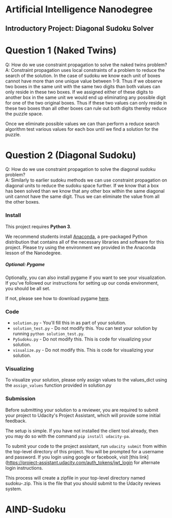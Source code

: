 # Artificial Intelligence Nanodegree
## Introductory Project: Diagonal Sudoku Solver

# Question 1 (Naked Twins)
Q: How do we use constraint propagation to solve the naked twins problem?  
A: Constraint propagation uses local constraints of a problem to reduce the search of the solution. In the case of sudoku we know each unit of boxes cannot have more than one unique value between 1-9. Thus if we observe two boxes in the same unit with the same two digits than both values can only reside in these two boxes. If we assigned either of these digits to another box in the same unit we would end up eliminating any possible digit for one of the two original boxes. Thus if these two values can only reside in these two boxes than all other boxes can rule out both digits thereby reduce the puzzle space.

Once we eliminate possible values we can than perform a reduce search algorithm test various values for each box until we find a solution for the puzzle. 

# Question 2 (Diagonal Sudoku)
Q: How do we use constraint propagation to solve the diagonal sudoku problem?  
A: Similarly to earlier sudoku methods we can use constraint propagation on diagonal units to reduce the sudoku space further. If we know that a box has been solved than we know that any other box within the same diagonal unit cannot have the same digit. Thus we can eliminate the value from all the other boxes. 

### Install

This project requires **Python 3**.

We recommend students install [Anaconda](https://www.continuum.io/downloads), a pre-packaged Python distribution that contains all of the necessary libraries and software for this project. 
Please try using the environment we provided in the Anaconda lesson of the Nanodegree.

##### Optional: Pygame

Optionally, you can also install pygame if you want to see your visualization. If you've followed our instructions for setting up our conda environment, you should be all set.

If not, please see how to download pygame [here](http://www.pygame.org/download.shtml).

### Code

* `solution.py` - You'll fill this in as part of your solution.
* `solution_test.py` - Do not modify this. You can test your solution by running `python solution_test.py`.
* `PySudoku.py` - Do not modify this. This is code for visualizing your solution.
* `visualize.py` - Do not modify this. This is code for visualizing your solution.

### Visualizing

To visualize your solution, please only assign values to the values_dict using the ```assign_values``` function provided in solution.py

### Submission
Before submitting your solution to a reviewer, you are required to submit your project to Udacity's Project Assistant, which will provide some initial feedback.  

The setup is simple.  If you have not installed the client tool already, then you may do so with the command `pip install udacity-pa`.  

To submit your code to the project assistant, run `udacity submit` from within the top-level directory of this project.  You will be prompted for a username and password.  If you login using google or facebook, visit [this link](https://project-assistant.udacity.com/auth_tokens/jwt_login for alternate login instructions.

This process will create a zipfile in your top-level directory named sudoku-<id>.zip.  This is the file that you should submit to the Udacity reviews system.

# AIND-Sudoku
